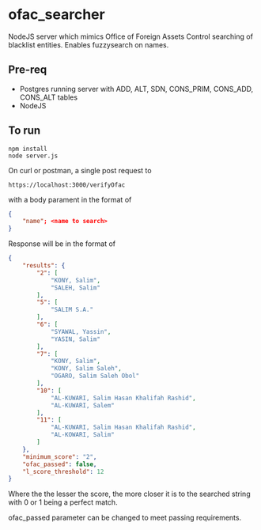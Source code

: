 # ofac_searcher
NodeJS server which mimics Office of Foreign Assets Control searching of blacklist entities. Enables fuzzysearch on names.

## Pre-req

<ul>
    <li> Postgres running server with ADD, ALT, SDN, CONS_PRIM, CONS_ADD, CONS_ALT tables </li>
    <li>NodeJS</li>
</ul>

## To run
```
npm install
node server.js
```
On curl or postman, a single post request to
```
https://localhost:3000/verifyOfac
```
with a body parament in the format of 
``` json
{
    "name"; <name to search>
}
```
Response will be in the format of
``` json
{
    "results": {
        "2": [
            "KONY, Salim",
            "SALEH, Salim"
        ],
        "5": [
            "SALIM S.A."
        ],
        "6": [
            "SYAWAL, Yassin",
            "YASIN, Salim"
        ],
        "7": [
            "KONY, Salim",
            "KONY, Salim Saleh",
            "OGARO, Salim Saleh Obol"
        ],
        "10": [
            "AL-KUWARI, Salim Hasan Khalifah Rashid",
            "AL-KUWARI, Salem"
        ],
        "11": [
            "AL-KUWARI, Salim Hasan Khalifah Rashid",
            "AL-KOWARI, Salim"
        ]
    },
    "minimum_score": "2",
    "ofac_passed": false,
    "l_score_threshold": 12
}
```

Where the the lesser the score, the more closer it is to the searched string with 0 or 1 being a perfect match.

ofac_passed parameter can be changed to meet passing requirements.


